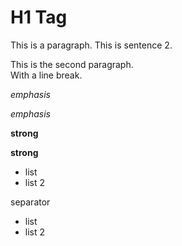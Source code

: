 
# H1 Tag

This is a paragraph.
This is sentence 2.

This is the second paragraph.  
With a line break.

*emphasis*

_emphasis_

**strong**

__strong__


- list
- list 2



separator


* list
* list 2

